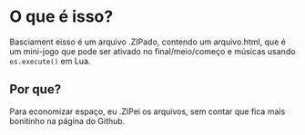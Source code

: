 # O que é isso?
Basciament eisso é um arquivo .ZIPado, contendo um arquivo.html, que é um mini-jogo que pode ser ativado no final/meio/começo e músicas usando `os.execute()` em Lua.
## Por que?
Para economizar espaço, eu .ZIPei os arquivos, sem contar que fica mais bonitinho na página do Github.